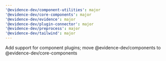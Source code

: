 ```yaml
---
'@evidence-dev/component-utilities': major
'@evidence-dev/core-components': major
'@evidence-dev/evidence': major
'@evidence-dev/plugin-connector': major
'@evidence-dev/preprocess': major
'@evidence-dev/tailwind': major
---
```


Add support for component plugins; move @evidence-dev/components to @evidence-dev/core-components
